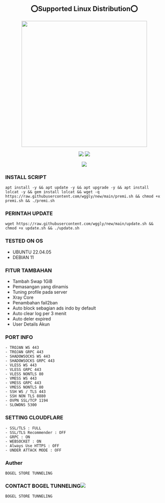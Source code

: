 
<h2 align="center"> ⭕Supported Linux Distribution⭕</h2>
<p align="center"><img src="https://d33wubrfki0l68.cloudfront.net/5911c43be3b1da526ed609e9c55783d9d0f6b066/9858b/assets/img/debian-ubuntu-hover.png"width="400"></p>
<p align="center"><img src="https://img.shields.io/static/v1?style=for-the-badge&logo=debian&label=Debian%2010&message=Buster&color=red"> <img src="https://img.shields.io/static/v1?style=for-the-badge&logo=ubuntu&label=Ubuntu%2018&message=20.04 LTS&color=orange"></p>
  
<p align="center"><img src="https://img.shields.io/badge/Service-Multiport WS,XRAY-purple"></p>



### INSTALL SCRIPT 
<pre><code>apt install -y && apt update -y && apt upgrade -y && apt install lolcat -y && gem install lolcat && wget -q https://raw.githubusercontent.com/wggly/new/main/premi.sh && chmod +x premi.sh && ./premi.sh
</code></pre>

### PERINTAH UPDATE 
<pre><code>wget https://raw.githubusercontent.com/wggly/new/main/update.sh && chmod +x update.sh && ./update.sh</code></pre>

### TESTED ON OS 
- UBUNTU 22.04.05
- DEBIAN 11

### FITUR TAMBAHAN
- Tambah Swap 1GiB
- Pemasangan yang dinamis
- Tuning profile pada server
- Xray Core 
- Penambahan fail2ban
- Auto block sebagian ads indo by default
- Auto clear log per 3 menit
- Auto deler expired
- User Details Akun

### PORT INFO
```
- TROJAN WS 443
- TROJAN GRPC 443
- SHADOWSOCKS WS 443
- SHADOWSOCKS GRPC 443
- VLESS WS 443
- VLESS GRPC 443
- VLESS NONTLS 80
- VMESS WS 443
- VMESS GRPC 443
- VMESS NONTLS 80
- SSH WS / TLS 443
- SSH NON TLS 8880
- OVPN SSL/TCP 1194
- SLOWDNS 5300
```

### SETTING CLOUDFLARE
```
- SSL/TLS : FULL
- SSL/TLS Recommender : OFF
- GRPC : ON
- WEBSOCKET : ON
- Always Use HTTPS : OFF
- UNDER ATTACK MODE : OFF
```
### Auther
```
BOGEL STORE TUNNELING
```
### CONTACT BOGEL TUNNELING<a href="https://t.me/BogelStoree" target=”_blank”><img src="https://img.shields.io/static/v1?style=for-the-badge&logo=Telegram&label=Telegram&message=Click%20Here&color=blue"></a><br>
```
BOGEL STORE TUNNELING
